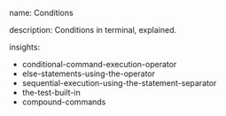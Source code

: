name: Conditions

description: Conditions in terminal, explained.

insights:
  - conditional-command-execution-operator
  - else-statements-using-the-operator
  - sequential-execution-using-the-statement-separator
  - the-test-built-in
  - compound-commands
 
